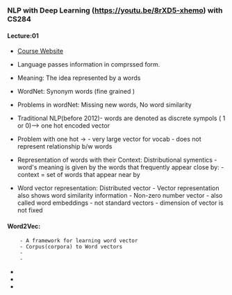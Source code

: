### NLP with Deep Learning (https://youtu.be/8rXD5-xhemo) with CS284
#### Lecture:01
- [Course Website](https://web.stanford.edu/class/archive/cs/cs224n/cs224n.1204/)
- Language passes information in comprssed form.
- Meaning: The idea represented by a words
- WordNet: Synonym words (fine grained )
- Problems in wordNet: Missing new words, No word similarity
- Traditional NLP(before 2012)- words are denoted as discrete sympols ( 1 or 0)--> one hot encoded vector
- Problem with one hot -> 
		- very large vector for vocab
		- does not represent relationship b/w words
	
- Representation of words with their Context: Distributional symentics
	  -  word's meaning is given by the words that frequently appear close by:
	  -  context = set of words that appear near by
- Word vector representation: Distributed vector
		- Vector representation also shows word similarity information
		- Non-zero number vector
		- also called word embeddings
		- not standard vectors
		- dimension of vector is not fixed
#### Word2Vec:
		- A framework for learning word vector
		- Corpus(corpora) to Word vectors
		- 
		- 
		
		
- 
- 
- 






























